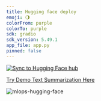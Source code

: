 ```yaml
---
title: Hugging face deploy
emoji: 🌖
colorFrom: purple
colorTo: purple
sdk: gradio
sdk_version: 5.49.1
app_file: app.py
pinned: false
---
```



[![Sync to Hugging Face hub](https://github.com/Mahadasghar/Huggingface_deploy/actions/workflows/main.yml/badge.svg)](https://github.com/Mahadasghar/Huggingface_deploy/actions/workflows/main.yml)



[Try Demo Text Summarization Here](https://huggingface.co/spaces/mahad049/huggingface_deploy)


![mlops-hugging-face](https://user-images.githubusercontent.com/58792/170845235-7f00d61c-ea36-4d28-82d0-3a9b8c0f1769.png)


